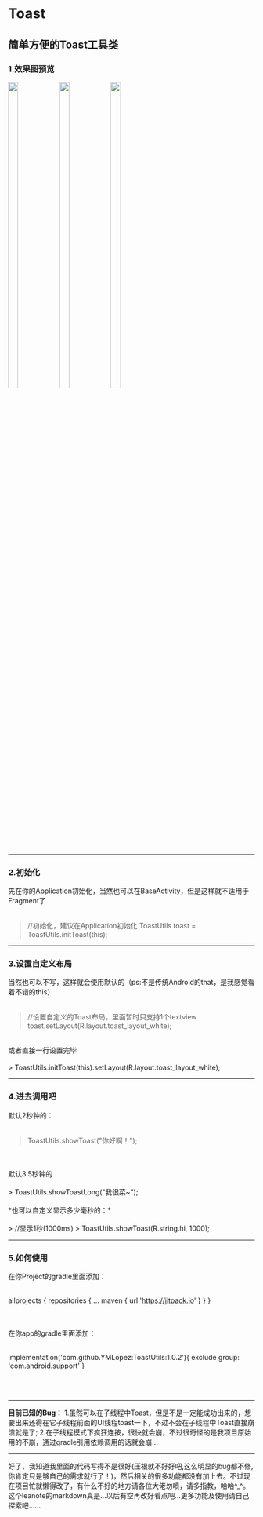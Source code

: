# Toast
简单方便的Toast工具类
----------

### **1.效果图预览**

<img src="https://github.com/YMLopez/TheTest/blob/master/0.jpg" width="20%" height="40%" />

<img src="https://github.com/YMLopez/TheTest/blob/master/1.jpg" width="20%" height="40%" />

<img src="https://github.com/YMLopez/TheTest/blob/master/2.jpg" width="20%" height="40%" />

----------


### **2.初始化**
先在你的Application初始化，当然也可以在BaseActivity，但是这样就不适用于Fragment了
</br>
</br>
> //初始化，建议在Application初始化
> ToastUtils toast = ToastUtils.initToast(this);

----------

### **3.设置自定义布局**
当然也可以不写，这样就会使用默认的（ps:不是传统Android的that，是我感觉看着不错的this）
</br>
</br>
>//设置自定义的Toast布局，里面暂时只支持1个textview
> toast.setLayout(R.layout.toast_layout_white);

</br>
或者直接一行设置完毕
</br>
</br>
> ToastUtils.initToast(this).setLayout(R.layout.toast_layout_white);

----------

### **4.进去调用吧**
默认2秒钟的：
</br>
</br>
> ToastUtils.showToast("你好啊！");

</br>
</br>
默认3.5秒钟的：
</br>
</br>
> ToastUtils.showToastLong("我很菜~");

</br>
</br>*也可以自定义显示多少毫秒的：*
</br>
</br>
> //显示1秒(1000ms) 
> ToastUtils.showToast(R.string.hi, 1000);

</br>

----------

### **5.如何使用**
在你Project的gradle里面添加：
</br></br>

allprojects {
		repositories {
			...
			maven { url 'https://jitpack.io' }
		}
	}

</br>
</br>
在你app的gradle里面添加：
</br></br>

implementation('com.github.YMLopez:ToastUtils:1.0.2'){
        exclude group: 'com.android.support'
    }

</br></br>

----------

**目前已知的Bug：**
1.虽然可以在子线程中Toast，但是不是一定能成功出来的，想要出来还得在它子线程前面的UI线程toast一下，不过不会在子线程中Toast直接崩溃就是了;
2.在子线程模式下疯狂连按，很快就会崩，不过很奇怪的是我项目原始用的不崩，通过gradle引用依赖调用的话就会崩...

----------


好了，我知道我里面的代码写得不是很好(压根就不好好吧,这么明显的bug都不修,你肯定只是够自己的需求就行了！)，然后相关的很多功能都没有加上去。不过现在项目忙就懒得改了，有什么不好的地方请各位大佬勿喷，请多指教，哈哈^_^。这个leanote的markdown真是...以后有空再改好看点吧...更多功能及使用请自己探索吧......





